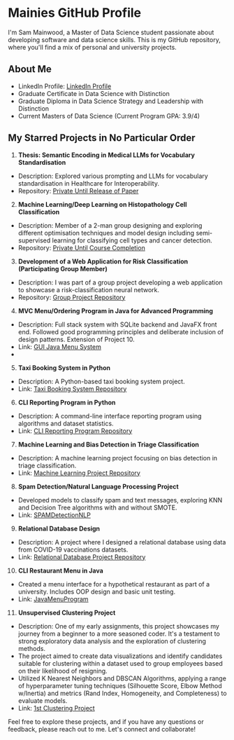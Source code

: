 # Mainies GitHub Profile

I'm Sam Mainwood, a Master of Data Science student passionate about developing software and data science skills. This is my GitHub repository, where you'll find a mix of personal and university projects.

## About Me

- LinkedIn Profile: [LinkedIn Profile](https://www.linkedin.com/in/sammainwood)
- Graduate Certificate in Data Science with Distinction
- Graduate Diploma in Data Science Strategy and Leadership with Distinction
- Current Masters of Data Science (Current Program GPA: 3.9/4)

## My Starred Projects in No Particular Order
1. **Thesis: Semantic Encoding in Medical LLMs for Vocabulary Standardisation**
  - Description: Explored various prompting and LLMs for vocabulary standardisation in Healthcare for Interoperability.
  - Repository: [Private Until Release of Paper]()

2. **Machine Learning/Deep Learning on Histopathology Cell Classification**
  - Description: Member of a 2-man group designing and exploring different optimisation techniques and model design including semi-supervised learning for classifying cell types and cancer detection.
  - Repository: [Private Until Course Completion]()

3. **Development of a Web Application for Risk Classification (Participating Group Member)**
  - Description: I was part of a group project developing a web application to showcase a risk-classification neural network.
  - Repository: [Group Project Repository](https://github.com/WorkstationChris/WIL_Project)

4. **MVC Menu/Ordering Program in Java for Advanced Programming**
  - Description: Full stack system with SQLite backend and JavaFX front end. Followed good programming principles and deliberate inclusion of design patterns. Extension of Project 10.
  - Link: [GUI Java Menu System](https://github.com/Mainies/AdvancedProgrammingJavaA2)
  - 
5. **Taxi Booking System in Python**
  - Description: A Python-based taxi booking system project.
  - Link: [Taxi Booking System Repository](https://github.com/Mainies/TaxiSystemA2_Programming)

6. **CLI Reporting Program in Python**
  - Description: A command-line interface reporting program using algorithms and dataset statistics.
  - Link: [CLI Reporting Program Repository](https://github.com/Mainies/TimedCodingChallengeA3)

7. **Machine Learning and Bias Detection in Triage Classification**
  - Description: A machine learning project focusing on bias detection in triage classification.
  - Link: [Machine Learning Project Repository](https://github.com/Mainies/Triaging_ML_Classification)

8. **Spam Detection/Natural Language Processing Project**
  - Developed models to classify spam and text messages, exploring KNN and Decision Tree algorithms with and without SMOTE.
  - Link: [SPAMDetectionNLP](https://github.com/Mainies/SPAMDetectionNLP)

9. **Relational Database Design**
  - Description: A project where I designed a relational database using data from COVID-19 vaccinations datasets.
  - Link: [Relational Database Project Repository](https://github.com/Mainies/RelationalDatabaseDesignProject)

10. **CLI Restaurant Menu in Java**
  - Created a menu interface for a hypothetical restaurant as part of a university. Includes OOP design and basic unit testing.
  - Link: [JavaMenuProgram](https://github.com/Mainies/AdvProgA1)

11. **Unsupervised Clustering Project**
  - Description: One of my early assignments, this project showcases my journey from a beginner to a more seasoned coder. It's a testament to strong exploratory data analysis and the exploration of clustering methods.
  - The project aimed to create data visualizations and identify candidates suitable for clustering within a dataset used to group employees based on their likelihood of resigning.
  - Utilized K Nearest Neighbors and DBSCAN Algorithms, applying a range of hyperparameter tuning techniques (Silhouette Score, Elbow Method w/Inertia) and metrics (Rand Index, Homogeneity, and Completeness) to evaluate models.
  - Link: [1st Clustering Project](https://github.com/Mainies/1stClusteringProject)
    
Feel free to explore these projects, and if you have any questions or feedback, please reach out to me. Let's connect and collaborate!



<!---
Mainies/Mainies is a ✨ special ✨ repository because its `README.md` (this file) appears on your GitHub profile.
You can click the Preview link to take a look at your changes.
--->
